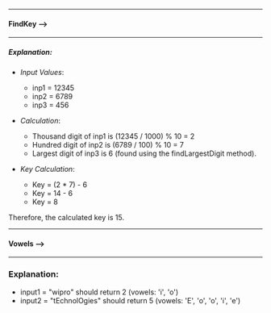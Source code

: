 _______________________________________________________________________________________________
#### FindKey --> 
-----------------------------------------------------------------------------------------------
##### Explanation:

- *Input Values*:
  - inp1 = 12345
  - inp2 = 6789
  - inp3 = 456

- *Calculation*:
  - Thousand digit of inp1 is (12345 / 1000) % 10 = 2
  - Hundred digit of inp2 is (6789 / 100) % 10 = 7
  - Largest digit of inp3 is 6 (found using the findLargestDigit method).

- *Key Calculation*:
  - Key = (2 * 7) - 6
  - Key = 14 - 6
  - Key = 8

Therefore, the calculated key is 15.
________________________________________________________________________________________________
#### Vowels -->
------------------------------------------------------------------------------------------------
### Explanation:

- input1 = "wipro" should return 2 (vowels: 'i', 'o')
- input2 = "tEchnolOgies" should return 5 (vowels: 'E', 'o', 'o', 'i', 'e')


